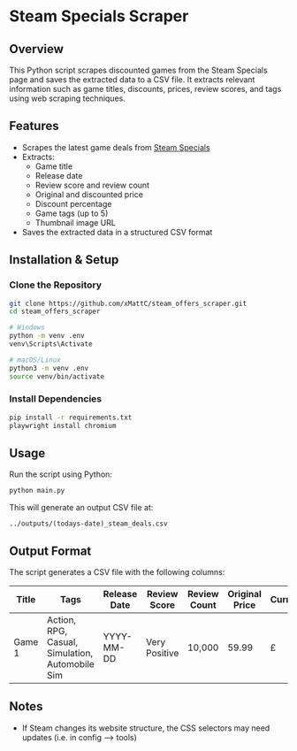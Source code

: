 # Steam Specials Scraper

## Overview
This Python script scrapes discounted games from the Steam Specials page and saves the extracted data to a CSV file. It extracts relevant information such as game titles, discounts, prices, review scores, and tags using web scraping techniques.

## Features
- Scrapes the latest game deals from [Steam Specials](https://store.steampowered.com/specials)
- Extracts:
  - Game title
  - Release date
  - Review score and review count
  - Original and discounted price
  - Discount percentage
  - Game tags (up to 5)
  - Thumbnail image URL
- Saves the extracted data in a structured CSV format

## Installation & Setup

### Clone the Repository
```bash
git clone https://github.com/xMattC/steam_offers_scraper.git
cd steam_offers_scraper

# Windows
python -m venv .env
venv\Scripts\Activate

# macOS/Linux
python3 -m venv .env
source venv/bin/activate
```

### Install Dependencies
```bash
pip install -r requirements.txt
playwright install chromium
```

## Usage
Run the script using Python:

```bash
python main.py
```

This will generate an output CSV file at:

```
../outputs/(todays-date)_steam_deals.csv
```

## Output Format
The script generates a CSV file with the following columns:

| Title  | Tags                                     | Release Date | Review Score  | Review Count | Original Price | Currency | Sale Price | Discount | Thumbnail URL |
|--------|-----------------------------------------|-------------|--------------|--------------|---------------|----------|------------|----------|--------------|
| Game 1 | Action, RPG, Casual, Simulation, Automobile Sim | YYYY-MM-DD  | Very Positive | 10,000       | 59.99         | £        | 29.99      | 50%      | https://.....Image URL    |


## Notes
- If Steam changes its website structure, the CSS selectors may need updates (i.e. in config --> tools)
